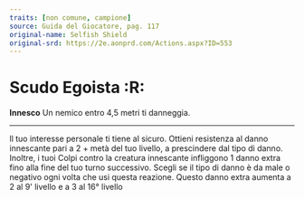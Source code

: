 ```yaml
---
traits: [non comune, campione]
source: Guida del Giocatore, pag. 117
original-name: Selfish Shield
original-srd: https://2e.aonprd.com/Actions.aspx?ID=553
---
```


# Scudo Egoista :R:

**Innesco** Un nemico entro 4,5 metri ti danneggia.

---

ll tuo interesse personale ti tiene al sicuro. Ottieni resistenza al danno
innescante pari a 2 + metà del tuo livello, a prescindere dal tipo di danno.
Inoltre, i tuoi Colpi contro la creatura innescante infliggono 1 danno extra
fino alla fine del tuo turno successivo. Scegli se il tipo di danno è da male o
negativo ogni volta che usi questa reazione. Questo danno extra aumenta a 2 al
9' livello e a 3 al 16° livello
